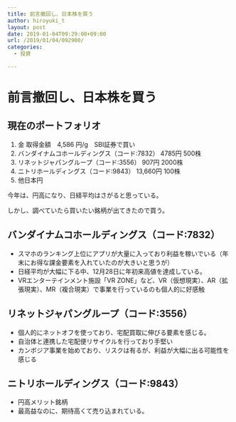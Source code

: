 ```yaml
---
title: 前言撤回し、日本株を買う
author: hiroyuki_t
layout: post
date: 2019-01-04T09:29:00+09:00
url: /2019/01/04/092900/
categories:
  - 投資

---
```


# 前言撤回し、日本株を買う

## 現在のポートフォリオ
1. 金 取得金額　4,586 円/g　SBI証券で買い
1. バンダイナムコホールディングス（コード:7832） 4785円 500株
1. リネットジャパングループ（コード:3556） 907円 2000株
1. ニトリホールディングス（コード:9843） 13,660円 100株
1. 他日本円

今年は、円高になり、日経平均はさがると思っている。

しかし、調べていたら買いたい銘柄が出てきたので買う。

## バンダイナムコホールディングス（コード:7832）
- スマホのランキング上位にアプリが大量に入っており利益を稼いでいる（年末にお得な課金要素を入れていたのが大きいと思うが）
- 日経平均が大幅に下る中、12月28日に年初来高値を達成している。
- VRエンターテインメント施設「VR ZONE」など、VR（仮想現実）、AR（拡張現実）、MR（複合現実）で事業を行っているのも個人的に好感触

## リネットジャパングループ（コード:3556）
- 個人的にネットオフを使っており、宅配買取に伸びる要素を感じる。
- 自治体と連携した宅配便リサイクルを行っており手堅い
- カンボジア事業を始めており、リスクは有るが、利益が大幅に出る可能性を感じる

## ニトリホールディングス（コード:9843）
- 円高メリット銘柄
- 最高益なのに、期待高くて売り込まれている。
